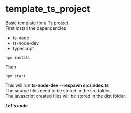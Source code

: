 # template_ts_project
Basic template for a Ts project.  
First install the dependencies
- ts-node
- ts-node-dev
- typescript  
````
npm install
````

Then
````
npm start
````
This will run **ts-node-dev --respawn src/index.ts**  
The source files need to be stored in the src folder.  
The javascript created files will be stored in the dist folder.  

***Let's code***
